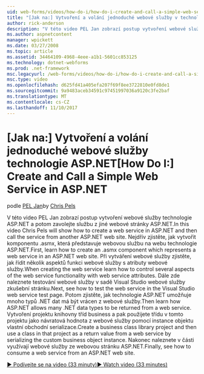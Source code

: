 ```yaml
---
uid: web-forms/videos/how-do-i/how-do-i-create-and-call-a-simple-web-service-in-aspnet
title: "[Jak na:] Vytvoření a volání jednoduché webové služby v technologii ASP.NET | Microsoft Docs"
author: rick-anderson
description: "V této video PEL Jan zobrazí postup vytvoření webové služby technologie ASP.NET a potom zavolejte službu z jiné webové stránky ASP.NET. Nejdřív zjistěte, jak vytvořit..."
ms.author: aspnetcontent
manager: wpickett
ms.date: 03/27/2008
ms.topic: article
ms.assetid: 34464109-4968-4eee-a1b1-5601cc853125
ms.technology: dotnet-webforms
ms.prod: .net-framework
msc.legacyurl: /web-forms/videos/how-do-i/how-do-i-create-and-call-a-simple-web-service-in-aspnet
msc.type: video
ms.openlocfilehash: d625fd41a405efa207f69f8ee3722810e0fd8de1
ms.sourcegitcommit: 9a9483aceb34591c97451997036a9120c3fe2baf
ms.translationtype: MT
ms.contentlocale: cs-CZ
ms.lasthandoff: 11/10/2017
---
```

<a name="how-do-i-create-and-call-a-simple-web-service-in-aspnet"></a><span data-ttu-id="c65c5-104">[Jak na:] Vytvoření a volání jednoduché webové služby technologie ASP.NET</span><span class="sxs-lookup"><span data-stu-id="c65c5-104">[How Do I:] Create and Call a Simple Web Service in ASP.NET</span></span>
====================
<span data-ttu-id="c65c5-105">podle [PEL Jan](https://twitter.com/chrispels)</span><span class="sxs-lookup"><span data-stu-id="c65c5-105">by [Chris Pels](https://twitter.com/chrispels)</span></span>

<span data-ttu-id="c65c5-106">V této video PEL Jan zobrazí postup vytvoření webové služby technologie ASP.NET a potom zavolejte službu z jiné webové stránky ASP.NET.</span><span class="sxs-lookup"><span data-stu-id="c65c5-106">In this video Chris Pels will show how to create a web service in ASP.NET and then call the service from another ASP.NET web site.</span></span> <span data-ttu-id="c65c5-107">Nejdřív zjistěte, jak vytvořit komponentu .asmx, která představuje webovou službu na webu technologie ASP.NET.</span><span class="sxs-lookup"><span data-stu-id="c65c5-107">First, learn how to create an .asmx component which represents a web service in an ASP.NET web site.</span></span> <span data-ttu-id="c65c5-108">Při vytváření webové služby zjistěte, jak řídit několik aspektů funkci webové služby s atributy webové služby.</span><span class="sxs-lookup"><span data-stu-id="c65c5-108">When creating the web service learn how to control several aspects of the web service functionality with web service attributes.</span></span> <span data-ttu-id="c65c5-109">Dále zde naleznete testování webové služby v sadě Visual Studio webové služby zkušební stránku.</span><span class="sxs-lookup"><span data-stu-id="c65c5-109">Next, see how to test the web service in the Visual Studio web service test page.</span></span> <span data-ttu-id="c65c5-110">Potom zjistěte, jak technologie ASP.NET umožňuje mnoho typů .NET dat má být vrácen z webové služby.</span><span class="sxs-lookup"><span data-stu-id="c65c5-110">Then learn how ASP.NET allows many .NET data types to be returned from a web service.</span></span> <span data-ttu-id="c65c5-111">Vytvoření projektu knihovny tříd business a pak použijete třídu v tomto projektu jako návratová hodnota z webové služby pomocí instance objektu vlastní obchodní serializace.</span><span class="sxs-lookup"><span data-stu-id="c65c5-111">Create a business class library project and then use a class in that project as a return value from a web service by serializing the custom business object instance.</span></span> <span data-ttu-id="c65c5-112">Nakonec naleznete v části využívají webové služby ze webovou stránku ASP.NET.</span><span class="sxs-lookup"><span data-stu-id="c65c5-112">Finally, see how to consume a web service from an ASP.NET web site.</span></span>

[<span data-ttu-id="c65c5-113">&#9654; Podívejte se na video (33 minuty)</span><span class="sxs-lookup"><span data-stu-id="c65c5-113">&#9654; Watch video (33 minutes)</span></span>](https://channel9.msdn.com/Blogs/ASP-NET-Site-Videos/how-do-i-create-and-call-a-simple-web-service-in-aspnet)
